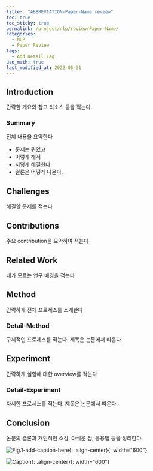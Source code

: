 ```yaml
---
title:  "ABBREVIATION-Paper-Name review"
toc: true
toc_sticky: true
permalink: /project/nlp/review/Paper-Name/
categories:
  - NLP
  - Paper Review
tags:
  - Add Detail Tag
use_math: true
last_modified_at: 2022-05-31
---
```


## Introduction

간략한 개요와 참고 리소스 등을 적는다.

### Summary

전체 내용을 요약한다

- 문제는 뭐였고
- 이렇게 해서
- 저렇게 해결한다
- 결론은 어떻게 나온다.

## Challenges

해결할 문제를 적는다

## Contributions

주요 contribution을 요약하여 적는다

## Related Work

내가 모르는 연구 배경을 적는다

## Method

간략하게 전체 프로세스를 소개한다

### Detail-Method

구체적인 프로세스를 적는다.
제목은 논문에서 따온다

## Experiment

간략하게 실험에 대한 overview를 적는다

### Detail-Experiment

자세한 프로세스를 적는다.
제목은 논문에서 따온다.

## Conclusion

논문의 결론과 개인적인 소감, 아쉬운 점, 응용법 등을 정리한다.

![Fig.1-add-caption-here]({{site.url}}{{site.baseurl}}/assets/posts/CATEGORY/POST-NAME-Fig.1.png){: .align-center}{: width="600"}

![Caption](URL){: .align-center}{: width="600"}

